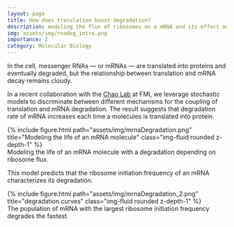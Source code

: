 ```yaml
---
layout: page
title: How does translation boost degradation? 
description: modeling the flux of ribosomes on a mRNA and its effect on degradation
img: assets/img/rnadeg_intro.png
importance: 2
category: Molecular Biology
---
```

In the cell, messenger RNAs — or mRNAs — are translated into proteins and eventually degraded, but the relationship between translation and mRNA decay remains cloudy. 

In a recent collaboration with the [Chao Lab](https://www.fmi.ch/research-groups/groupleader.html?group=132#research) at FMI, we leverage stochastic models to discriminate between different mechanisms for the coupling of translation and mRNA degradation. The result suggests that degradation rate of mRNA increases each time a molecules is translated into protein.

<div class="row">
    <div class="col-sm mt-3 mt-md-0">
        {% include figure.html path="assets/img/mrnaDegradation.png" title="Modeling the life of an mRNA molecule" class="img-fluid rounded z-depth-1" %}
    </div>
</div>
<div class="caption">
    Modeling the life of an mRNA molecule with a degradation depending on ribosome flux.
</div>

This model predicts that the ribosome initiation frequency of an mRNA characterizes its degradation.

 <div class="row">
    <div class="col">
        {% include figure.html path="assets/img/mrnaDegradation_2.png" title="degradation curves" class="img-fluid rounded z-depth-1" %}
    </div>
</div>
<div class="caption">
    The population of mRNA with the largest ribosome initiation frequency degrades the fastest.
</div>